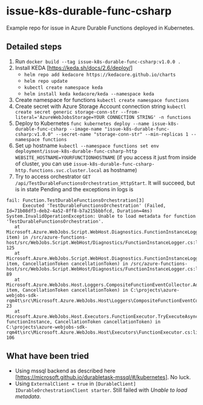 # issue-k8s-durable-func-csharp

Example repo for issue in Azure Durable Functions deployed in Kubernetes.

## Detailed steps

1. Run `docker build --tag issue-k8s-durable-func-csharp:v1.0.0 .`
2. Install KEDA [https://keda.sh/docs/2.6/deploy/]
   * `helm repo add kedacore https://kedacore.github.io/charts`
   * `helm repo update`
   * `kubectl create namespace keda`
   * `helm install keda kedacore/keda --namespace keda`
3. Create namespace for functions `kubectl create namespace functions`
4. Create secret with Azure Storage Account connection string `kubectl create secret generic storage-conn-str --from-literal='AzureWebJobsStorage=YOUR CONNECTION STRING' -n functions`
5. Deploy to Kubernetes `func kubernetes deploy --name issue-k8s-durable-func-csharp --image-name "issue-k8s-durable-func-csharp:v1.0.0" --secret-name "storage-conn-str" --min-replicas 1 --namespace functions`
6. Set up hostname `kubectl --namespace functions set env deployment/issue-k8s-durable-func-csharp-http WEBSITE_HOSTNAME=YOURFUNCTIONHOSTNAME` (if you access it just from inside of cluster, you can use `issue-k8s-durable-func-csharp-http.functions.svc.cluster.local` as hostname)
7. Try to access orchestrator `GET /api/TestDurableFunctionsOrchestration_HttpStart`. It will succeed, but is in state Pending and the exceptions in logs is 

```plain
fail: Function.TestDurableFunctionsOrchestration[3]
      Executed 'TestDurableFunctionsOrchestration' (Failed, Id=71b08df3-deb2-4a52-8ff8-b7a215bbbfcd, Duration=4ms)
System.InvalidOperationException: Unable to load metadata for function 'TestDurableFunctionsOrchestration'.
   at Microsoft.Azure.WebJobs.Script.WebHost.Diagnostics.FunctionInstanceLogger.StartFunction(FunctionInstanceLogEntry item) in /src/azure-functions-host/src/WebJobs.Script.WebHost/Diagnostics/FunctionInstanceLogger.cs:line 125
   at Microsoft.Azure.WebJobs.Script.WebHost.Diagnostics.FunctionInstanceLogger.AddAsync(FunctionInstanceLogEntry item, CancellationToken cancellationToken) in /src/azure-functions-host/src/WebJobs.Script.WebHost/Diagnostics/FunctionInstanceLogger.cs:line 89
   at Microsoft.Azure.WebJobs.Host.Loggers.CompositeFunctionEventCollector.AddAsync(FunctionInstanceLogEntry item, CancellationToken cancellationToken) in C:\projects\azure-webjobs-sdk-rqm4t\src\Microsoft.Azure.WebJobs.Host\Loggers\CompositeFunctionEventCollector.cs:line 23
   at Microsoft.Azure.WebJobs.Host.Executors.FunctionExecutor.TryExecuteAsync(IFunctionInstance functionInstance, CancellationToken cancellationToken) in C:\projects\azure-webjobs-sdk-rqm4t\src\Microsoft.Azure.WebJobs.Host\Executors\FunctionExecutor.cs:line 106
```

## What have been tried

* Using mssql backend as described here [https://microsoft.github.io/durabletask-mssql/#/kubernetes]. No luck.
* Using `ExternalClient = true` in `[DurableClient] IDurableOrchestrationClient starter`. Still failed with *Unable to load metadata*.